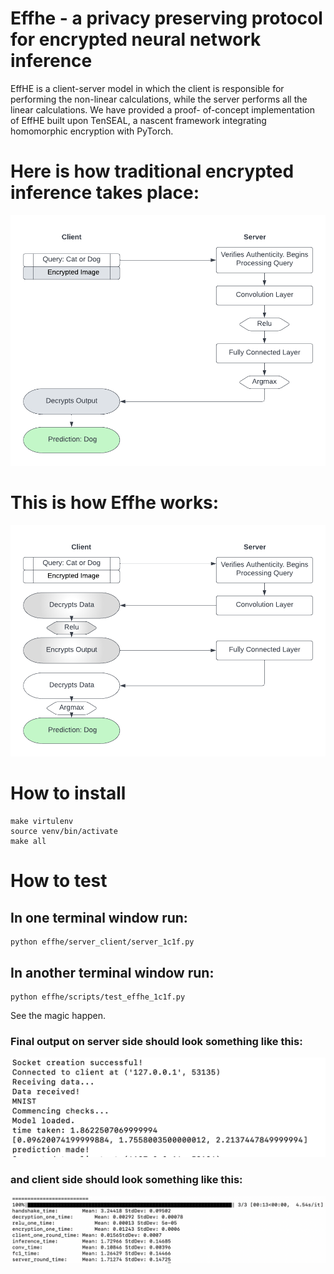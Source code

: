# Effhe - a privacy preserving protocol for encrypted neural network inference

EffHE is a client-server model in which the client is responsible for performing the non-linear calculations, while the server performs all the linear calculations. We have provided a proof- of-concept implementation of EffHE built upon TenSEAL, a nascent framework integrating homomorphic encryption with PyTorch.

# Here is how traditional encrypted inference takes place: 
![Screenshot](etc/server_model.png)

# This is how Effhe works:
![Screenshot](etc/server_client_model.png)


# How to install
```
make virtulenv
source venv/bin/activate
make all
```
# How to test

## In one terminal window run:
```
python effhe/server_client/server_1c1f.py
```


## In another terminal window run:
```
python effhe/scripts/test_effhe_1c1f.py 
```
See the magic happen.

### Final output on server side should look something like this:
![Screenshot](https://github.com/ketanjog/effhe/blob/main/etc/%20server_output.png)
### and client side should look something like this:
![Screenshot](etc/client_output.png)
